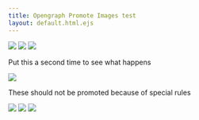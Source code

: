 ```yaml
---
title: Opengraph Promote Images test
layout: default.html.ejs
---
```


<img src="http://foo.bar/this-should-be-promoted-default-action.jpg">

<img src="http://foo.bar/should-not-be-promoted-class.jpg" class="opengraph-no-promote">

<img src="http://foo.bar/should-be-promoted-class.jpg" class="opengraph-promote">

Put this a second time to see what happens

<img src="http://foo.bar/this-should-be-promoted-default-action.jpg">

These should not be promoted because of special rules


<img src="http://foo.bar/img/extlink.png">

<img src="http://foo.bar/img/rss_button.png">

<img src="http://foo.bar/img/rss_button.gif">
